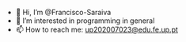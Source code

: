 - 👋 Hi, I’m @Francisco-Saraiva
- 👀 I’m interested in programming in general
- 📫 How to reach me: up202007023@edu.fe.up.pt
